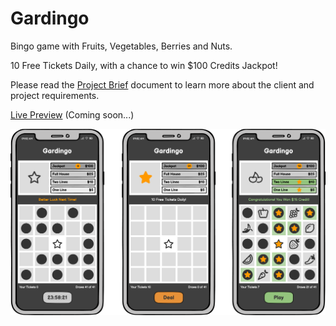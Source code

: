 # Gardingo

Bingo game with Fruits, Vegetables, Berries and Nuts.

10 Free Tickets Daily, with a chance to win $100 Credits Jackpot!

Please read the [Project Brief](concept/Project_Brief.md) document to learn more about the client and project requirements.

[Live Preview](https://x) (Coming soon...)

![Game Screens](concept/Screens.png)